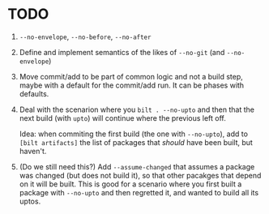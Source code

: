 # TODO


1. `--no-envelope`, `--no-before`, `--no-after`

1. Define and implement semantics of the likes of `--no-git` (and `--no-envelope`)

1. Move commit/add to be part of common logic and not a build step, maybe with a default
   for the commit/add run. It can be phases with defaults.

1. Deal with the scenarion where you `bilt . --no-upto`
   and then that the next build (with `upto`) will continue where the previous left off.

   Idea: when commiting the first build (the one with `--no-upto`), add to `[bilt artifacts]` the
   list of packages that _should_ have been built, but haven't.

1. (Do we still need this?) Add `--assume-changed` that assumes a package was changed (but does not
   build it), so that other pacakges that depend on it will be built. This is good for a scenario
   where you first built a package with `--no-upto` and then regretted it, and wanted to build all
   its uptos.
